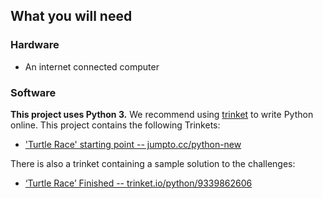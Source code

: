 ## What you will need

### Hardware

+ An internet connected computer

### Software

__This project uses Python 3.__ We recommend using [trinket](https://trinket.io/) to write Python online. This project contains the following Trinkets:

+ ['Turtle Race' starting point -- jumpto.cc/python-new](http://jumpto.cc/python-new)

There is also a trinket containing a sample solution to the challenges:

+ [‘Turtle Race’ Finished -- trinket.io/python/9339862606](https://trinket.io/python/9339862606)
